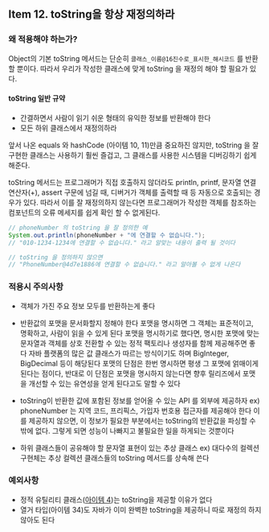 ## Item 12. toString을 항상 재정의하라



### 왜 적용해야 하는가?

Object의 기본 toString 메서드는 단순히 `클래스_이름@16진수로_표시한_해시코드` 를 반환할 뿐이다. 
따라서 우리가 작성한 클래스에 맞게 toString 을 재정의 해야 할 필요가 있다.



#### toString 일반 규약

- 간결하면서 사람이 읽기 쉬운 형태의 유익한 정보를 반환해야 한다
- 모든 하위 클래스에서 재정의하라



앞서 나온 equals 와 hashCode (아이템 10, 11)만큼 중요하진 않지만, toString 을 잘 구현한 클래스는 사용하기 훨씬 즐겁고, 그 클래스를 사용한 시스템을 디버깅하기 쉽게 해준다.

toString 메서드는 프로그래머가 직접 호출하지 않더라도 println, printf, 문자열 연결 연산자(+), assert 구문에 넘길 때, 디버거가 객체를 출력할 때 등 자동으로 호출되는 경우가 있다. 따라서 이를 잘 재정의하지 않는다면 프로그래머가 작성한 객체를 참조하는 컴포넌트의 오류 메세지를 쉽게 확인 할 수 없게된다.



```java
// phoneNumber 의 toString 을 잘 정의한 예
System.out.println(phoneNumber + "에 연결할 수 없습니다.");
// "010-1234-1234에 연결할 수 없습니다." 라고 알맞는 내용이 출력 될 것이다

// toString 을 정의하지 않으면
// "PhoneNumber@4d7e1886에 연결할 수 없습니다." 라고 알아볼 수 없게 나온다
```



### 적용시 주의사항

- 객체가 가진 주요 정보 모두를 반환하는게 좋다	
- 반환값의 포맷을 문서화할지 정해야 한다
  포맷을 명시하면 그 객체는 표준적이고, 명확하고, 사람이 읽을 수 있게 된다
  포맷을 명시하기로 했다면, 명시한 포맷에 맞는 문자열과 객체를 상호 전환할 수 있는 정적 팩토리나 생성자를 함께 제공해주면 좋다
  자바 플랫폼의 많은 값 클래스가 따르는 방식이기도 하며 BigInteger, BigDecimal 등이 해당된다
  포맷의 단점은 한번 명시하면 평생 그 포맷에 얽매이게 된다는 점이다, 반대로 이 단점은 포맷을 명시하지 않는다면 향후 릴리즈에서 포맷을 개선할 수 있는 유연성을 얻게 된다고도 말할 수 있다
- toString이 반환한 값에 포함된 정보를 얻어올 수 있는 API 를 외부에 제공하자
  ex) phoneNumber 는 지역 코드, 프리픽스, 가입자 번호용 접근자를 제공해야 한다
  이를 제공하지 않으면, 이 정보가 필요한 부분에서는 toString의 반환값을 파싱할 수밖에 없다. 그렇게 되면 성능이 나빠지고 불필요한 일을 하게되는 것뿐이다

- 하위 클래스들이 공유해야 할 문자열 표현이 있는 추상 클래스
  ex) 대다수의 컬렉션 구현체는 추상 컬렉션 클래스들의 toString 메서드를 상속해 쓴다



### 예외사항

- 정적 유틸리티 클래스([아이템 4](Item04))는 toString을 제공할 이유가 없다
- 열거 타입(아이템 34)도 자바가 이미 완벽한 toString을 제공하니 따로 재정의 하지 않아도 된다



